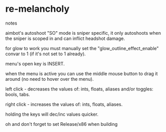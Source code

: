 # re-melancholy
notes

aimbot's autoshoot "SO" mode is sniper specific, it only autoshoots when the sniper is scoped in and can inflict headshot damage.

for glow to work you must manually set the "glow_outline_effect_enable" convar to 1 (if it's not set to 1 already).

menu's open key is INSERT.

when the menu is active you can use the middle mouse button to drag it around (no need to hover over the menu).

left click - decreases the values of: ints, floats, aliases and/or toggles: bools, tabs.

right click - increases the values of: ints, floats, aliases.

holding the keys will dec/inc values quicker.

oh and don't forget to set Release/x86 when building
